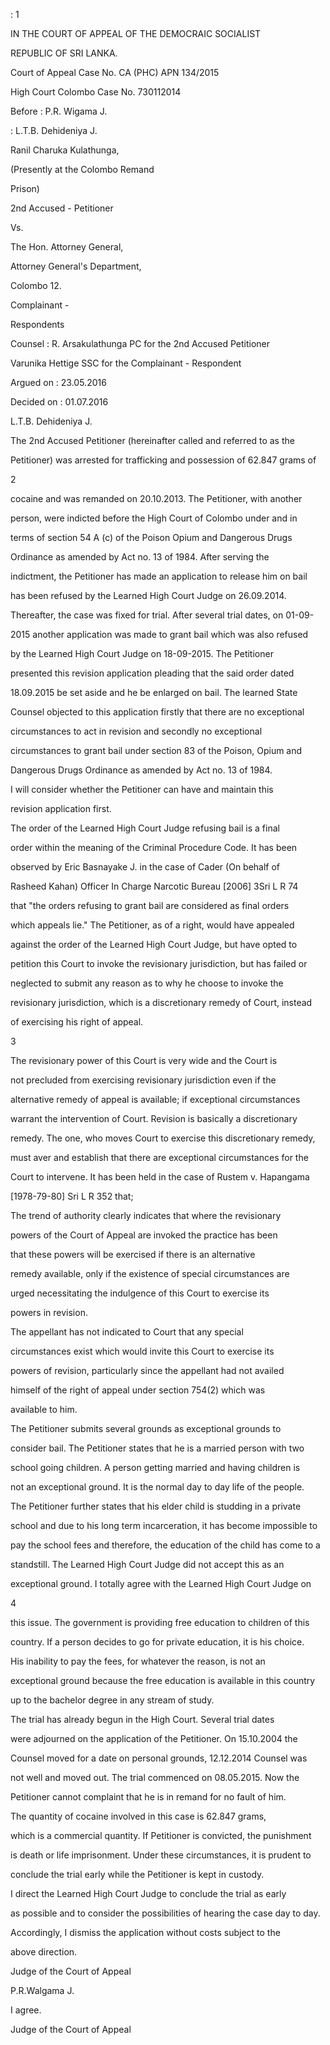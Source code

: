 : 1

IN THE COURT OF APPEAL OF THE DEMOCRAIC SOCIALIST

REPUBLIC OF SRI LANKA.

Court of Appeal Case No. CA (PHC) APN 134/2015

High Court Colombo Case No. 730112014

Before : P.R. Wigama J.

: L.T.B. Dehideniya J.

Ranil Charuka Kulathunga,

(Presently at the Colombo Remand

Prison)

2nd Accused - Petitioner

Vs.

The Hon. Attorney General,

Attorney General's Department,

Colombo 12.

Complainant -

Respondents

Counsel : R. Arsakulathunga PC for the 2nd Accused Petitioner

Varunika Hettige SSC for the Complainant - Respondent

Argued on : 23.05.2016

Decided on : 01.07.2016

L.T.B. Dehideniya J.

The 2nd Accused Petitioner (hereinafter called and referred to as the

Petitioner) was arrested for trafficking and possession of 62.847 grams of

2

cocaine and was remanded on 20.10.2013. The Petitioner, with another

person, were indicted before the High Court of Colombo under and in

terms of section 54 A (c) of the Poison Opium and Dangerous Drugs

Ordinance as amended by Act no. 13 of 1984. After serving the

indictment, the Petitioner has made an application to release him on bail

has been refused by the Learned High Court Judge on 26.09.2014.

Thereafter, the case was fixed for trial. After several trial dates, on 01-09-

2015 another application was made to grant bail which was also refused

by the Learned High Court Judge on 18-09-2015. The Petitioner

presented this revision application pleading that the said order dated

18.09.2015 be set aside and he be enlarged on bail. The learned State

Counsel objected to this application firstly that there are no exceptional

circumstances to act in revision and secondly no exceptional

circumstances to grant bail under section 83 of the Poison, Opium and

Dangerous Drugs Ordinance as amended by Act no. 13 of 1984.

I will consider whether the Petitioner can have and maintain this

revision application first.

The order of the Learned High Court Judge refusing bail is a final

order within the meaning of the Criminal Procedure Code. It has been

observed by Eric Basnayake J. in the case of Cader (On behalf of

Rasheed Kahan) Officer In Charge Narcotic Bureau [2006] 3Sri L R 74

that "the orders refusing to grant bail are considered as final orders

which appeals lie." The Petitioner, as of a right, would have appealed

against the order of the Learned High Court Judge, but have opted to

petition this Court to invoke the revisionary jurisdiction, but has failed or

neglected to submit any reason as to why he choose to invoke the

revisionary jurisdiction, which is a discretionary remedy of Court, instead

of exercising his right of appeal.

3

The revisionary power of this Court is very wide and the Court is

not precluded from exercising revisionary jurisdiction even if the

alternative remedy of appeal is available; if exceptional circumstances

warrant the intervention of Court. Revision is basically a discretionary

remedy. The one, who moves Court to exercise this discretionary remedy,

must aver and establish that there are exceptional circumstances for the

Court to intervene. It has been held in the case of Rustem v. Hapangama

[1978-79-80] Sri L R 352 that;

The trend of authority clearly indicates that where the revisionary

powers of the Court of Appeal are invoked the practice has been

that these powers will be exercised if there is an alternative

remedy available, only if the existence of special circumstances are

urged necessitating the indulgence of this Court to exercise its

powers in revision.

The appellant has not indicated to Court that any special

circumstances exist which would invite this Court to exercise its

powers of revision, particularly since the appellant had not availed

himself of the right of appeal under section 754(2) which was

available to him.

The Petitioner submits several grounds as exceptional grounds to

consider bail. The Petitioner states that he is a married person with two

school going children. A person getting married and having children is

not an exceptional ground. It is the normal day to day life of the people.

The Petitioner further states that his elder child is studding in a private

school and due to his long term incarceration, it has become impossible to

pay the school fees and therefore, the education of the child has come to a

standstill. The Learned High Court Judge did not accept this as an

exceptional ground. I totally agree with the Learned High Court Judge on

4

this issue. The government is providing free education to children of this

country. If a person decides to go for private education, it is his choice.

His inability to pay the fees, for whatever the reason, is not an

exceptional ground because the free education is available in this country

up to the bachelor degree in any stream of study.

The trial has already begun in the High Court. Several trial dates

were adjourned on the application of the Petitioner. On 15.10.2004 the

Counsel moved for a date on personal grounds, 12.12.2014 Counsel was

not well and moved out. The trial commenced on 08.05.2015. Now the

Petitioner cannot complaint that he is in remand for no fault of him.

The quantity of cocaine involved in this case is 62.847 grams,

which is a commercial quantity. If Petitioner is convicted, the punishment

is death or life imprisonment. Under these circumstances, it is prudent to

conclude the trial early while the Petitioner is kept in custody.

I direct the Learned High Court Judge to conclude the trial as early

as possible and to consider the possibilities of hearing the case day to day.

Accordingly, I dismiss the application without costs subject to the

above direction.

Judge of the Court of Appeal

P.R.Walgama J.

I agree.

Judge of the Court of Appeal